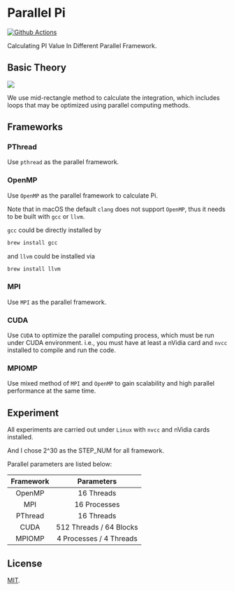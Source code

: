 # Parallel Pi 
[![Github Actions](https://github.com/yxwangcs/parallel-pi/workflows/build/badge.svg)](https://github.com/yxwangcs/parallel-pi/actions?workflow=build)

Calculating PI Value In Different Parallel Framework.

## Basic Theory
<!-- $$\int_0^1 \frac{1}{1+x^2}dx = arctanx\big|_0^1=\frac{\Pi}{4}\quad\Rightarrow\quad\Pi = 4 \times \int_0^1\frac{1}{1+x^2}dx$$ -->
<img src='https://latex.codecogs.com/svg.latex?\int_0^1%20\frac{1}{1+x^2}dx%20=%20arctanx\big|_0^1=\frac{\pi}{4}\quad\Rightarrow\quad\pi%20=%204%20\times%20\int_0^1\frac{1}{1+x^2}dx'></img>

We use mid-rectangle method to calculate the integration, which includes loops that may be optimized using parallel computing methods.

## Frameworks
### PThread
Use `pthread` as the parallel framework.

### OpenMP
Use `OpenMP` as the parallel framework to calculate Pi.

Note that in macOS the default `clang` does not support `OpenMP`, thus it needs to be built with `gcc` or `llvm`.

`gcc` could be directly installed by
```sh
brew install gcc
```

and `llvm`  could be installed via
```sh
brew install llvm
```

### MPI
Use `MPI` as the parallel framework.

### CUDA
Use `CUDA` to optimize the parallel computing process, which must be run under CUDA environment. i.e., you must have
at least a nVidia card and `nvcc` installed to compile and run the code.

### MPIOMP
Use mixed method of `MPI` and `OpenMP` to gain scalability and high parallel performance at the same time.

## Experiment
All experiments are carried out under `Linux` with `nvcc` and nVidia cards installed.

And I chose 2^30 as the STEP_NUM for all framework.

Parallel parameters are listed below:

| Framework     | Parameters              |
|:-------------:|:-----------------------:|
| OpenMP        | 16 Threads              |
| MPI           | 16 Processes            |
| PThread       | 16 Threads              |
| CUDA          | 512 Threads / 64 Blocks |
| MPIOMP        | 4 Processes / 4 Threads |

## License
[MIT](https://github.com/yxwangcs/PI-Calculation/blob/master/LICENSE.md).
